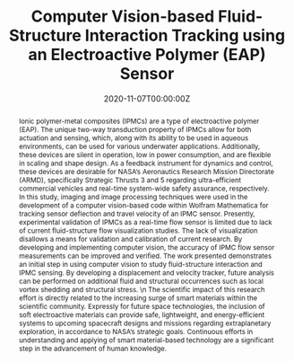 ---
title: "Computer Vision-based Fluid-Structure Interaction Tracking using an Electroactive Polymer (EAP) Sensor"
authors:
- admin
- Justin Neubauer
- Kwang J Kim
date: "2020-11-07T00:00:00Z"
doi: ""

# Schedule page publish date (NOT publication's date).
publishDate: "2020-11-07T00:00:00Z"

# Publication type.
# Legend: 0 = Uncategorized; 1 = Conference paper; 2 = Journal article;
# 3 = Preprint / Working Paper; 4 = Report; 5 = Book; 6 = Book section;
# 7 = Thesis; 8 = Patent
publication_types: ["1"]

# Publication name and optional abbreviated publication name.
publication: NASA EPSCORSPO 2020 VIRTUAL POSTER COMPETITION
publication_short:

abstract: Ionic polymer-metal composites (IPMCs) are a type of electroactive polymer (EAP). The unique two-way transduction property of IPMCs allow for both actuation and sensing, which, along with its ability to be used in aqueous environments, can be used for various underwater applications. Additionally, these devices are silent in operation, low in power consumption, and are flexible in scaling and shape design. As a feedback instrument for dynamics and control, these devices are desirable for NASA’s Aeronautics Research Mission Directorate (ARMD), specifically Strategic Thrusts 3 and 5 regarding ultra-efficient commercial vehicles and real-time system-wide safety assurance, respectively. In this study, imaging and image processing techniques were used in the development of a computer vision-based code within Wolfram Mathematica for tracking sensor deflection and travel velocity of an IPMC sensor. Presently, experimental validation of IPMCs as a real-time flow sensor is limited due to lack of current fluid-structure flow visualization studies. The lack of visualization disallows a means for validation and calibration of current research. By developing and implementing computer vision, the accuracy of IPMC flow sensor measurements can be improved and verified. The work presented demonstrates an initial step in using computer vision to study fluid-structure interaction and IPMC sensing. By developing a displacement and velocity tracker, future analysis can be performed on additional fluid and structural occurrences such as local vortex shedding and structural stress. \n The scientific impact of this research effort is directly related to the increasing surge of smart materials within the scientific community. Expressly for future space technologies, the inclusion of soft electroactive materials can provide safe, lightweight, and energy-efficient systems to upcoming spacecraft designs and missions regarding extraplanetary exploration, in accordance to NASA’s strategic goals. Continuous efforts in understanding and applying of smart material-based technology are a significant step in the advancement of human knowledge. 


# Summary. An optional shortened abstract.
summary: In this study, we aim to use several imaging and image processing techniques by developing a computer vision-based code within Wolfram Mathematica for the purpose of tracking sensor deflection and travel velocity of an IPMC sensor.

tags:
- IPMC
featured: true

#links:
#- name: ""
#  url: 
# url_pdf: 
# url_code: '#'
# url_dataset: '#'
# url_poster: '#'
# url_project: '#'
# url_slides: '#'
url_source: '#'
# url_video: '#'

# Featured image
# To use, add an image named `featured.jpg/png` to your page's folder. 
image:
  caption: ''
  focal_point: "Bottom"
  # Options: Smart, Center, TopLeft, Top, TopRight, Left, Right, BottomLeft, Bottom, BottomRight
  preview_only: false

# Associated Projects (optional).
#   Associate this publication with one or more of your projects.
#   Simply enter your project's folder or file name without extension.
#   E.g. `internal-project` references `content/project/internal-project/index.md`.
#   Otherwise, set `projects: []`.
projects: []

# Slides (optional).
#   Associate this publication with Markdown slides.
#   Simply enter your slide deck's filename without extension.
#   E.g. `slides: "example"` references `content/slides/example/index.md`.
#   Otherwise, set `slides: ""`.
slides: example
---